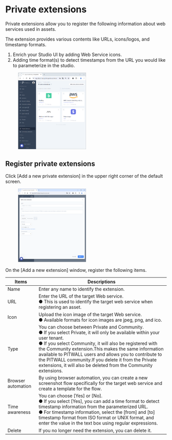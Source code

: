 # Private extensions

Private extensions allow you to register the following information about web services used in assets.

The extension provides various contents like URLs, icons/logos, and timestamp formats. 

1. Enrich your Studio UI by adding Web Service icons.
2. Adding time format(s) to detect timestamps from the URL you would like to parameterize in the studio.
<figure><img src="../../.gitbook/assets/private_extensions_en.png" width="50%" alt="Private extension page"></figure>

## Register private extensions

Click [Add a new private extension] in the upper right corner of the default screen.

<figure><img src="../../.gitbook/assets/add_a_new_private_extension_jp.PNG" width="50%" alt="Private extension registration"></figure>

On the [Add a new extension] window, register the following items.

| Items               | Descriptions  |
|---                 | --   |
|Name                |Enter any name to identify the extension.|
|URL                 |Enter the URL of the target Web service.<br>● This is used to identify the target web service when registering an asset.|
|Icon            |Upload the icon image of the target Web service.<br>● Available formats for icon images are jpeg, png, and ico.|
|Type              |You can choose between Private and Community.<br>● If you select Private, it will only be available within your user tenant.<br>● If you select Community, it will also be registered with the Community extension.This makes the same information available to PITWALL users and allows you to contribute to the PITWALL community.If you delete it from the Private extensions, it will also be deleted from the Community extensions.|
|Browser automation    |By using browser automation, you can create a new screenshot flow specifically for the target web service and create a template for the flow.|
|Time awareness  |You can choose [Yes] or [No].<br>● If you select [Yes], you can add a time format to detect timestamp information from the parameterized URL.<br>● For timestamp information, select the [from] and [to] timestamp format from ISO format or UNIX format, and enter the value in the text box using regular expressions.|
|Delete                |If you no longer need the extension, you can delete it.|

